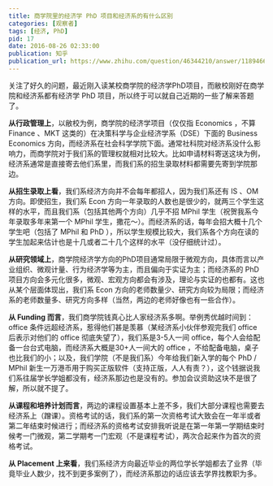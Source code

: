 ```yaml
---
title: 商学院里的经济学 PhD 项目和经济系的有什么区别
categories: [观察者]
tags: [经济, PhD]
pid: 17
date: 2016-08-26 02:33:00
publication: 知乎
publication_url: https://www.zhihu.com/question/46344210/answer/118946681
---
```


关注了好久的问题，最近刚入读某校商学院的经济学PhD项目，而敝校刚好在商学院和经济系都有经济学 PhD 项目，所以终于可以就自己近期的一些了解来答题了。

**从行政管理上**，以敝校为例，商学院的经济学项目（仅仅指 Economics ，不算 Finance 、MKT 这类的）在决策科学与企业经济学系（DSE）下面的 Business Economics 方向，而经济系在社会科学学院下面。通常社科院对经济系没什么影响力，而商学院对于我们系的管理权就相对比较大。比如申请材料寄送这块为例，经济系通常是直接寄去他们系里，而我们系的招生录取材料都需要先寄到学院那边。<!--more-->

**从招生录取上看**，我们系经济方向并不会每年都招人，因为我们系还有 IS 、OM 方向。即使招生，我们系 Econ 方向一年录取的人数也是很少的，就两三个学生这样的水平，而且我们系（包括其他两个方向）几乎不招 MPhil 学生（祝贺我系今年录取多年来第一个 MPhil 学生，撒花～）。而经济系的话，每年会招大概十几个学生吧（包括了 MPhil 和 PhD ），所以学生规模比较大，我们系各个方向在读的学生加起来估计也是十几或者二十几个这样的水平（没仔细统计过）。

**从研究领域上**，商学院经济学方向的PhD项目通常局限于微观方向，具体而言以产业组织、微观计量、行为经济学等为主，而且偏向于实证为主；而经济系的 PhD 项目方向会多元化很多，微观、宏观方向都会有涉及，理论与实证的也都有。这也从某个层面体现出，我们系 Econ 方向的老师数量少、研究方向较为局限；而经济系的老师数量多、研究方向多样（当然，两边的老师好像也有一些合作）。

**从 Funding 而言**，我们商学院钱真心比人家经济系多啊。举例秀优越时间到：office 条件远超经济系，惹得他们甚是羡慕（某经济系小伙伴参观完我们 office 后表示对他们的 office 彻底失望了），我们系是3-5人一间 office，每个人会给配备一台台式电脑，而经济系大概是30+人一间大的 office ，不给配备电脑，桌子也比我们的小；以及，我们学院（不是我们系）今年给我们新入学的每个 PhD / MPhil 新生一万港币用于购买正版软件（支持正版，人人有责？），这个钱据说我们系往届学长学姐都没有，经济系那边也是没有的。参加会议资助这块不是很了解，所以就不提了。

**从课程和培养计划而言**，两边的课程设置基本上差不多，我们大部分课程也需要去经济系上（蹭课）。资格考试的话，我们系的第一次资格考试大致会在一年半或者第二年结束时候进行；而经济系的资格考试安排我听说是在第一年第一学期结束时候考一门微观，第二学期考一门宏观（不是课程考试），两次合起来作为首次的资格考试。

**从 Placement 上来看**，我们系经济方向最近毕业的两位学长学姐都去了业界（毕竟毕业人数少，找不到更多案例了），而经济系那边的话应该去学界找教职为多。